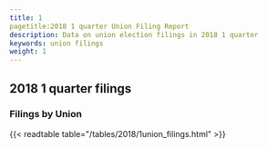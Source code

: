 ```yaml
---
title: 1
pagetitle:2018 1 quarter Union Filing Report
description: Data on union election filings in 2018 1 quarter 
keywords: union filings
weight: 1
---
```


## 2018 1 quarter filings

### Filings by Union
{{< readtable table="/tables/2018/1union_filings.html" >}}
